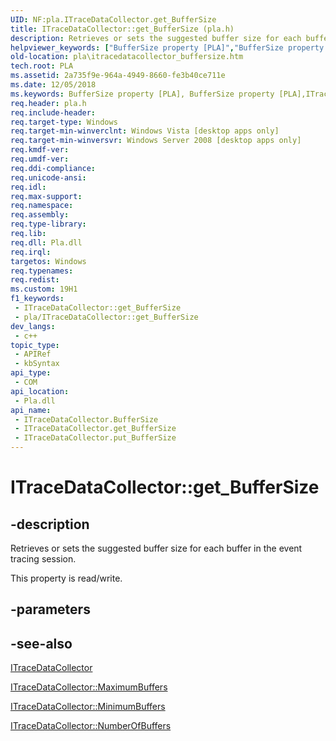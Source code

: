 ```yaml
---
UID: NF:pla.ITraceDataCollector.get_BufferSize
title: ITraceDataCollector::get_BufferSize (pla.h)
description: Retrieves or sets the suggested buffer size for each buffer in the event tracing session. (Get)
helpviewer_keywords: ["BufferSize property [PLA]","BufferSize property [PLA]","ITraceDataCollector interface","ITraceDataCollector interface [PLA]","BufferSize property","ITraceDataCollector.BufferSize","ITraceDataCollector.get_BufferSize","ITraceDataCollector::BufferSize","ITraceDataCollector::get_BufferSize","ITraceDataCollector::put_BufferSize","base.itracedatacollector_buffersize","get_BufferSize","pla.itracedatacollector_buffersize","pla/ITraceDataCollector::BufferSize","pla/ITraceDataCollector::get_BufferSize","pla/ITraceDataCollector::put_BufferSize"]
old-location: pla\itracedatacollector_buffersize.htm
tech.root: PLA
ms.assetid: 2a735f9e-964a-4949-8660-fe3b40ce711e
ms.date: 12/05/2018
ms.keywords: BufferSize property [PLA], BufferSize property [PLA],ITraceDataCollector interface, ITraceDataCollector interface [PLA],BufferSize property, ITraceDataCollector.BufferSize, ITraceDataCollector.get_BufferSize, ITraceDataCollector::BufferSize, ITraceDataCollector::get_BufferSize, ITraceDataCollector::put_BufferSize, base.itracedatacollector_buffersize, get_BufferSize, pla.itracedatacollector_buffersize, pla/ITraceDataCollector::BufferSize, pla/ITraceDataCollector::get_BufferSize, pla/ITraceDataCollector::put_BufferSize
req.header: pla.h
req.include-header: 
req.target-type: Windows
req.target-min-winverclnt: Windows Vista [desktop apps only]
req.target-min-winversvr: Windows Server 2008 [desktop apps only]
req.kmdf-ver: 
req.umdf-ver: 
req.ddi-compliance: 
req.unicode-ansi: 
req.idl: 
req.max-support: 
req.namespace: 
req.assembly: 
req.type-library: 
req.lib: 
req.dll: Pla.dll
req.irql: 
targetos: Windows
req.typenames: 
req.redist: 
ms.custom: 19H1
f1_keywords:
 - ITraceDataCollector::get_BufferSize
 - pla/ITraceDataCollector::get_BufferSize
dev_langs:
 - c++
topic_type:
 - APIRef
 - kbSyntax
api_type:
 - COM
api_location:
 - Pla.dll
api_name:
 - ITraceDataCollector.BufferSize
 - ITraceDataCollector.get_BufferSize
 - ITraceDataCollector.put_BufferSize
---
```


# ITraceDataCollector::get_BufferSize


## -description

Retrieves or sets the suggested buffer size for each buffer in the event tracing session.

This property is read/write.

## -parameters

## -see-also

<a href="/previous-versions/windows/desktop/api/pla/nn-pla-itracedatacollector">ITraceDataCollector</a>



<a href="/previous-versions/windows/desktop/api/pla/nf-pla-itracedatacollector-get_maximumbuffers">ITraceDataCollector::MaximumBuffers</a>



<a href="/previous-versions/windows/desktop/api/pla/nf-pla-itracedatacollector-get_minimumbuffers">ITraceDataCollector::MinimumBuffers</a>



<a href="/previous-versions/windows/desktop/api/pla/nf-pla-itracedatacollector-get_numberofbuffers">ITraceDataCollector::NumberOfBuffers</a>
